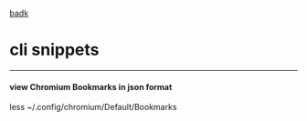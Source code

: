 [badk](README.md)
# cli snippets  
*****  
#### view Chromium Bookmarks in json format
less ~/.config/chromium/Default/Bookmarks  
